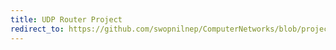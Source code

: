 ```yaml
---
title: UDP Router Project
redirect_to: https://github.com/swopnilnep/ComputerNetworks/blob/project6/src/projects/routing/udp_router.py
---
```

